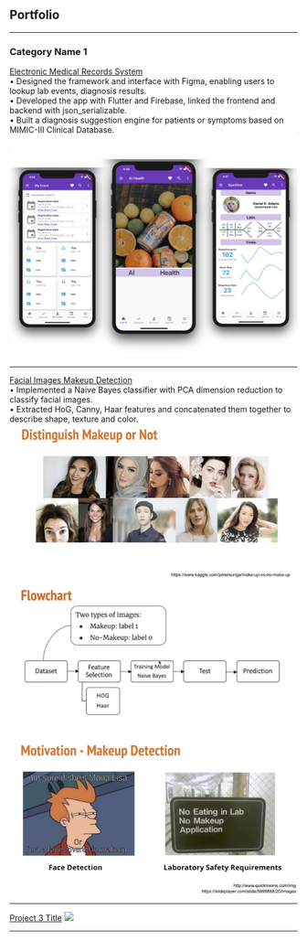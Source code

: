 ## Portfolio

---

### Category Name 1 

[Electronic Medical Records System](https://github.com/lijx3643/flutter)
<br>
• Designed the framework and interface with Figma, enabling users to lookup lab events, diagnosis results.
<br>
• Developed the app with Flutter and Firebase, linked the frontend and backend with json_serializable.
<br>
• Built a diagnosis suggestion engine for patients or symptoms based on MIMIC-III Clinical Database.
<br>
<img src="images/emrs.jpg?raw=true"/>

---
[Facial Images Makeup Detection](/pdf/sample_presentation.pdf)
<br>
• Implemented a Naive Bayes classifier with PCA dimension reduction to classify facial images.
<br>
• Extracted HoG, Canny, Haar features and concatenated them together to describe shape, texture and color.
<br>
<img src="images/md.jpg?raw=true"/>

---
[Project 3 Title](http://example.com/)
<img src="images/dummy_thumbnail.jpg?raw=true"/>

---


<!-- <p style="font-size:11px">Page template forked from <a href="https://github.com/evanca/quick-portfolio">evanca</a></p>
<!-- Remove above link if you don't want to attibute -->
